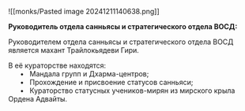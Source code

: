 ![[monks/Pasted image 20241211140638.png]]

**Руководитель отдела санньясы и стратегического отдела ВОСД:**  
  
Руководителем отдела санньясы и стратегического отдела ВОСД является махант Трайлокьядеви Гири.  
  
В её кураторстве находятся:  
      •   Мандала групп и Дхарма-центров;  
      •   Прохождение и присвоение статусов санньяси;  
      •   Кураторство статусных учеников-мирян из мирского крыла Ордена Адвайты.
      